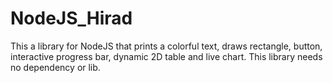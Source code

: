 # NodeJS_Hirad
This a library for NodeJS that prints a colorful text, draws rectangle, button, interactive progress bar, dynamic 2D table and live chart. This library needs no dependency or lib.


